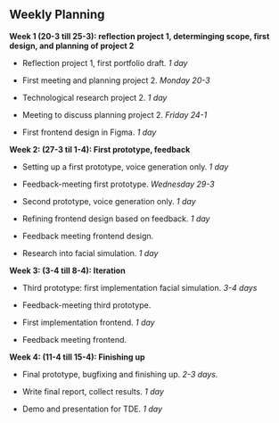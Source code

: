 ## Weekly Planning

**Week 1 (20-3 till 25-3): reflection project 1, determinging scope, first design, and planning of project 2**

- Reflection project 1, first portfolio draft. *1 day*

- First meeting and planning project 2. *Monday 20-3*

- Technological research project 2. *1 day*

- Meeting to discuss planning project 2. *Friday 24-1*

- First frontend design in Figma. *1 day*

**Week 2: (27-3 til 1-4): First prototype, feedback**

- Setting up a first prototype, voice generation only. *1 day*

- Feedback-meeting first prototype. *Wednesday 29-3*

- Second prototype, voice generation only. *1 day*

- Refining frontend design based on feedback. *1 day*

- Feedback meeting frontend design.

- Research into facial simulation. *1 day*

**Week 3: (3-4 till 8-4): Iteration**

- Third prototype: first implementation facial simulation. *3-4 days*

- Feedback-meeting third prototype.

- First implementation frontend. *1 day*

- Feedback meeting frontend.

**Week 4: (11-4 till 15-4): Finishing up**

- Final prototype, bugfixing and finishing up. *2-3 days.*

- Write final report, collect results. *1 day*

- Demo and presentation for TDE. *1 day*
